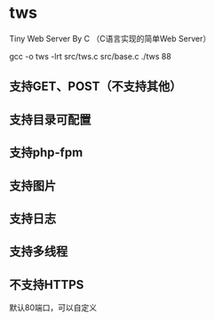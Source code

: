 # tws
Tiny Web Server By C （C语言实现的简单Web Server）

gcc -o tws -lrt src/tws.c src/base.c
./tws 88


## 支持GET、POST（不支持其他）
## 支持目录可配置
## 支持php-fpm
## 支持图片
## 支持日志
## 支持多线程




## 不支持HTTPS

默认80端口，可以自定义





